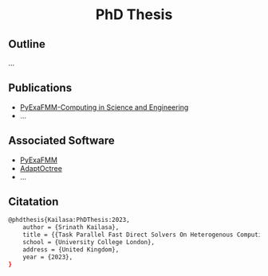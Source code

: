 <h1 align='center'> PhD Thesis </h1>

## Outline

...

## Publications
- [PyExaFMM-Computing in Science and Engineering](https://github.com/betckegroup/pyexafmm-cise/blob/main/article/pyexafmm.pdf)
- ...


## Associated Software

- [PyExaFMM](https://github.com/exafmm/pyexafmm)
- [AdaptOctree](https://github.com/Excalibur-SLE/AdaptOctree)
- ...

## Citatation

```bash
@phdthesis{Kailasa:PhDThesis:2023,
    author = {Srinath Kailasa},
    title = {{Task Parallel Fast Direct Solvers On Heterogenous Computing Clusters}},
    school = {University College London},
    address = {United Kingdom},
    year = {2023},
}
```
